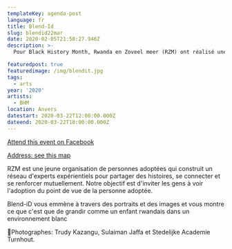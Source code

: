 ```yaml
---
templateKey: agenda-post
language: fr
title: Blend-Id
slug: blendid22mar
date: 2020-02-05T21:50:27.946Z
description: >-
  Pour Black History Month, Rwanda en Zoveel meer (RZM) ont réalisé une série de portraits puissants.

featuredpost: true
featuredimage: /img/blendit.jpg
tags:
  - arts
year: '2020'
artists:
  - BHM
location: Anvers
datestart: 2020-03-22T12:00:00.000Z
dateend: 2020-03-22T18:00:00.000Z
---
```

[Attend this event on Facebook](https://www.facebook.com/events/1916202505180705/?active_tab=about)


[Address: see this map](https://goo.gl/maps/35ANAdevZTDjM3zE7)



RZM est une jeune organisation de personnes adoptées qui construit un réseau d'experts expérientiels pour partager des histoires, se connecter et se renforcer mutuellement.
Notre objectif est d'inviter les gens à voir l'adoption du point de vue de la personne adoptée.

Blend-iD vous emmène à travers des portraits et des images et vous montre ce que c'est que de grandir comme un enfant rwandais dans un environnement blanc

📸Photographes: Trudy Kazangu, Sulaiman Jaffa et Stedelijke Academie Turnhout.
